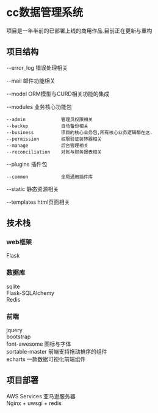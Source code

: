 <h1>cc数据管理系统</h1>
项目是一年半前的已部署上线的商用作品.目前正在更新与重构<br>
<h2>项目结构</h2>

--error_log  错误处理相关

--mail       邮件功能相关

--model      ORM模型与CURD相关功能的集成

--modules    业务核心功能包

    --admin             管理员权限相关
    --backup            自动备份相关
    --business          项目的核心业务包,所有核心业务逻辑都在这.
    --permission        权限验证装饰器相关
    --manage            后台管理相关
    --reconciliation    对账与财务报表相关
--plugins    插件包

    --common            全局通用插件库
--static     静态资源相关

--templates  html页面相关

<h2>技术栈</h2>
<h3>web框架</h3>
    Flask
<h3>数据库</h3>
    sqlite<br>
    Flask-SQLAlchemy<br>
    Redis<br>
<h3>前端</h3>
    jquery<br>
    bootstrap<br>
    font-awesome       图标与字体<br>
    sortable-master    前端支持拖动排序的组件<br>
    echarts            一款数据可视化前端组件<br>
<h2>项目部署</h2>
AWS Services  亚马逊服务器<br>
Nginx + uwsgi + redis


